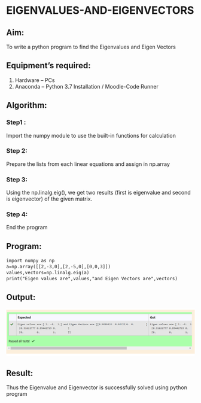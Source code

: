 # EIGENVALUES-AND-EIGENVECTORS
## Aim:
To write a python program to find the Eigenvalues and Eigen Vectors
## Equipment’s required:
1. 	Hardware – PCs
2. 	Anaconda – Python 3.7 Installation / Moodle-Code Runner
## Algorithm:
### Step1 : 
Import the numpy module to use the built-in functions for calculation
### Step 2: 
Prepare the lists from each linear equations and assign in np.array
### Step 3:
Using the np.linalg.eig(),  we get two results (first is eigenvalue and second is eigenvector) of the given matrix.
### Step 4: 
End the program

## Program:
~~~
import numpy as np
a=np.array([[2,-3,0],[2,-5,0],[0,0,3]])
values,vectors=np.linalg.eig(a)
print("Eigen values are",values,"and Eigen Vectors are",vectors)
~~~
## Output:
![Eigenvalues](Eigenvalues.png)
## Result:
Thus the Eigenvalue and Eigenvector is successfully solved using python program
